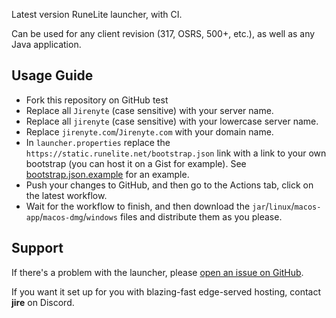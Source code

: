 Latest version RuneLite launcher, with CI.

Can be used for any client revision (317, OSRS, 500+, etc.), as well as any Java application.

## Usage Guide

- Fork this repository on GitHub test
- Replace all `Jirenyte` (case sensitive) with your server name.
- Replace all `jirenyte` (case sensitive) with your lowercase server name.
- Replace `jirenyte.com`/`Jirenyte.com` with your domain name.
- In `launcher.properties` replace the `https://static.runelite.net/bootstrap.json` link with a link to your own
  bootstrap (you can host it on a Gist for example).
  See [bootstrap.json.example](https://github.com/Jire/runelite-launcher/blob/main/bootstrap.json.example) for an
  example.
- Push your changes to GitHub, and then go to the Actions tab, click on the latest workflow.
- Wait for the workflow to finish, and then download the `jar`/`linux`/`macos-app`/`macos-dmg`/`windows` files and
  distribute them as you please.

## Support

If there's a problem with the launcher,
please [open an issue on GitHub](https://github.com/Jire/runelite-launcher/issues/new).

If you want it set up for you with blazing-fast edge-served hosting, contact **jire** on Discord.
